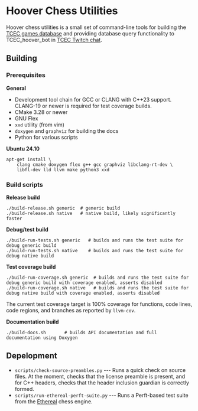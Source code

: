 # Hoover Chess Utilities

Hoover chess utilities is a small set of command-line tools for
building the [TCEC games database](https://github.com/TCEC-Chess/tcecgames/) and providing
database query functionality to TCEC_hoover_bot in [TCEC Twitch chat](https://www.twitch.tv/tcec_chess_tv).

## Building

### Prerequisites

**General**
- Development tool chain for GCC or CLANG with C++23 support. CLANG-19 or newer is required for test coverage builds.
- CMake 3.28 or newer
- GNU Flex
- `xxd` utility (from vim)
- `doxygen` and `graphviz` for building the docs
- Python for various scripts

**Ubuntu 24.10**
```
apt-get install \
    clang cmake doxygen flex g++ gcc graphviz libclang-rt-dev \
    libfl-dev lld llvm make python3 xxd
```

### Build scripts

**Release build**

```
./build-release.sh generic  # generic build
./build-release.sh native   # native build, likely significantly faster
```

**Debug/test build**

```
./build-run-tests.sh generic   # builds and runs the test suite for debug generic build
./build-run-tests.sh native    # builds and runs the test suite for debug native build
```

**Test coverage build**

```
./build-run-coverage.sh generic  # builds and runs the test suite for debug generic build with coverage enabled, asserts disabled
./build-run-coverage.sh native   # builds and runs the test suite for debug native build with coverage enabled, asserts disabled
```
The current test coverage target is 100% coverage for functions, code lines, code regions, and branches as reported by `llvm-cov`.

**Documentation build**

```
./build-docs.sh       # builds API documentation and full documentation using Doxygen
```

## Depelopment

- `scripts/check-source-preambles.py` --- Runs a quick check on source files. At the moment, checks that the license preamble is present, and for C++ headers,
  checks that the header inclusion guardian is correctly formed.
- `scripts/run-ethereal-perft-suite.py` --- Runs a Perft-based test suite from the [Ethereal](https://github.com/AndyGrant/Ethereal/) chess engine.
